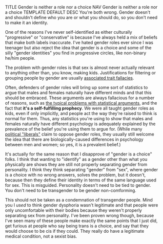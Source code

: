 TITLE Gender is neither a role nor a choice
NAV Gender is neither a role nor a choice
TEMPLATE DEFAULT
DESC You're both wrong. Gender doesn't and shouldn't define who you are or what you should do, so you don't need to make it an identity.

One of the reasons I've never self-identified as either culturally "progressive" or "conservative" is because I've always held a mix of beliefs that make both labels inaccurate. I've hated gender roles ever since I was teenager but also reject the idea that gender is a choice and some of the silly "gender identities" you find in progressive circles, like non-binary he/him people.

The problem with gender roles is that sex is almost never actually relevant to anything other than, you know, making kids. Justifications for filtering or grouping people by gender are usually [associated trait fallacies](/argument/association).

Often, defenders of gender roles will bring up some sort of statistics to argue that males and females naturally have different minds and that this should be embraced. These arguments are always fallacious for a number of reasons, such as [the typical problems with statistical arguments](/argument/statistics), and the fact that **it's a self-fulfilling prophecy**. We were all taught gender roles as kids, even if only implicitly, and people act the way they're raised to think is normal for them. Thus, any statistics you're using to show that males and females naturally have different psychology is adequately explained by the prevalence of the belief you're using them to argue for. (While many [political "liberals"](left_right) claim to oppose gender roles, they usually still welcome the idea that there are biologically-caused differences in psychology between men and women; so yes, it is a prevalent belief.)

It's actually for the same reason that I disapprove of "gender is a choice" folks. I think that wanting to "identify" as a gender other than what you physically are shows they are still not properly separating gender from personality. I think they think separating "gender" from "sex", where gender is a choice with no wrong answers, solves the problem, but it doesn't, because then they define their identity in terms of the same language used for sex. This is misguided. Personality doesn't need to be tied to gender. You don't need to be transgender to be gender non-comforming.

This should not be taken as a condemnation of transgender people. Mind you I *used* to think gender dysphoria wasn't legitimate and that people were only uncomfortable with their bodies because they weren't properly separating sex from personality. I've been proven wrong though, because I've seen many of these people make exactly the same points that I just did, get furious at people who say being trans is a choice, and say that they would choose to be cis if they could. They really do have a legitimate medical condition, not a sexist bias.
